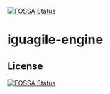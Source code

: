 [![FOSSA Status](https://app.fossa.io/api/projects/git%2Bgithub.com%2Figuagile%2Figuagile-engine.svg?type=shield)](https://app.fossa.io/projects/git%2Bgithub.com%2Figuagile%2Figuagile-engine?ref=badge_shield)

# iguagile-engine

## License
[![FOSSA Status](https://app.fossa.io/api/projects/git%2Bgithub.com%2Figuagile%2Figuagile-engine.svg?type=large)](https://app.fossa.io/projects/git%2Bgithub.com%2Figuagile%2Figuagile-engine?ref=badge_large)
